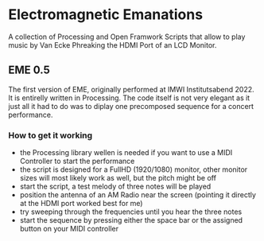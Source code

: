 # Electromagnetic Emanations
A collection of Processing and Open Framwork Scripts that allow to play music by Van Ecke Phreaking the HDMI Port of an LCD Monitor.

## EME 0.5
The first version of EME, originally performed at IMWI Institutsabend 2022. It is entirelly written in Processing. The code itself is not very elegant as it just all it had to do was to diplay one precomposed sequence for a concert performance. 
### How to get it working
- the Processing library wellen is needed if you want to use a MIDI Controller to start the performance
- the script is designed for a FullHD (1920/1080) monitor, other monitor sizes will most likely work as well, but the pitch might be off
- start the script, a test melody of three notes will be played
- position the antenna of an AM Radio near the screen (pointing it directly at the HDMI port worked best for me)
- try sweeping through the frequencies until you hear the three notes
- start the sequence by pressing either the space bar or the assigned button on your MIDI controller 

